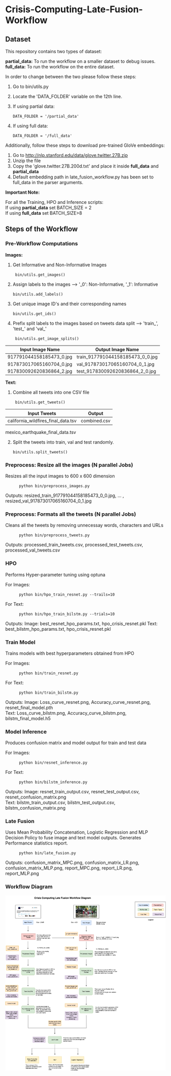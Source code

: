 # Crisis-Computing-Late-Fusion-Workflow

<h2> Dataset </h2>
This repository contains two types of dataset: <br>

<b>partial_data:</b> To run the workflow on a smaller dataset to debug issues.<br>
<b>full_data:</b> To run the workflow on the entire dataset.<br>
  
In order to change between the two please follow these steps:
  1. Go to bin/utils.py
  2. Locate the 'DATA_FOLDER' variable on the 12th line.
  3. If using partial data:
             
         DATA_FOLDER = '/partial_data'
  4. If using full data:
 
         DATA_FOLDER = '/full_data'

Additionally, follow these steps to download pre-trained GloVe embeddings:
  1. Go to http://nlp.stanford.edu/data/glove.twitter.27B.zip
  2. Unzip the file
  3. Copy the 'glove.twitter.27B.200d.txt' and place it inside <b>full_data</b> and <b>partial_data</b>
  4. Default embedding path in late_fusion_workflow.py has been set to full_data in the parser arguments.

<b>**Important Note:**</b>

For all the Training, HPO and Inference scripts: <br>
If using <b>partial_data</b> set BATCH_SIZE = 2 <br>
If using <b>full_data</b> set BATCH_SIZE>8  <br>

<h2> Steps of the Workflow </h2>

<h3>Pre-Workflow Computations </h3>

<b>Images:</b>
  1. Get Informative and Non-Informative Images
          
          bin/utils.get_images()
          
  2. Assign labels to the images --> '_0': Non-Informative, '_1': Informative
   
         bin/utils.add_labels()
  
  3. Get unique image ID's and their corresponding names
      
         bin/utils.get_ids()
  
  4. Prefix split labels to the images based on tweets data split --> 'train_', 'test_' and 'val_'

          bin/utils.get_image_splits()

| Input Image Name | Output Image Name |
|------------------|-------------------|
| 917791044158185473_0.jpg| train_917791044158185473_0_0.jpg|
| 917873017065160704_0.jpg| val_917873017065160704_0_1.jpg|
| 917830092620836864_2.jpg| test_917830092620836864_2_0.jpg|

<b>Text:</b>
  1. Combine all tweets into one CSV file

          bin/utils.get_tweets()    
   
| Input Tweets | Output |
|------------------|-------------------|
| california_wildfires_final_data.tsv| combined.csv|
  mexico_earthquake_final_data.tsv
  
  2. Split the tweets into train, val and test randomly.
      
         bin/utils.split_tweets()
         
         
<h3>Preprocess: Resize all the images (N parallel Jobs) </h3>

Resizes all the input images to 600 x 600 dimension

        
          python bin/preprocess_images.py
      
Outputs: resized_train_917791044158185473_0_0.jpg, ... ,  resized_val_917873017065160704_0_1.jpg

<h3>Preprocess: Formats all the tweets (N parallel Jobs) </h3>
 
Cleans all the tweets by removing unnecessay words, characters and URLs 

    
          python bin/preprocess_tweets.py
      
Outputs: processed_train_tweets.csv, processed_test_tweets.csv, processed_val_tweets.csv

<h3>HPO </h3>

Performs Hyper-parameter tuning using optuna

For Images:
      
          python bin/hpo_train_resnet.py --trails=10
     
For Text:
      
          python bin/hpo_train_bilstm.py --trials=10
     
Outputs: 
  Image: best_resnet_hpo_params.txt, hpo_crisis_resnet.pkl
  Text: best_bilstm_hpo_params.txt, hpo_crisis_resnet.pkl
 
<h3>Train Model </h3>

Trains models with best hyperparameters obtained from HPO


For Images:
      
          python bin/train_resnet.py 
     
For Text:
      
          python bin/train_bilstm.py
     
Outputs: 
  Image: Loss_curve_resnet.png, Accuracy_curve_resnet.png, resnet_final_model.pth <br>
  Text: Loss_curve_bilstm.png, Accuracy_curve_bilstm.png, bilstm_final_model.h5
  
<h3>Model Inference </h3>

Produces confusion matrix and model output for train and test data

For Images:
      
          python bin/resnet_inference.py 
     
For Text:
      
          python bin/bilstm_inference.py
     
Outputs: 
  Image: resnet_train_output.csv, resnet_test_output.csv, resnet_confusion_matrix.png<br>
  Text: bilstm_train_output.csv, bilstm_test_output.csv, bilstm_confusion_matrix.png

<h3>Late Fusion </h3>

Uses Mean Probability Concatenation, Logistic Regression and MLP Decision Policy to fuse image and text model outputs. Generates Performance statistics report.
      
          python bin/late_fusion.py 
     
Outputs: confusion_matrix_MPC.png, confusion_matrix_LR.png, confusion_matrix_MLP.png, report_MPC.png, report_LR.png, report_MLP.png

<h3>Workflow Diagram </h3>

![workflow](/Late_Fusion.png)
